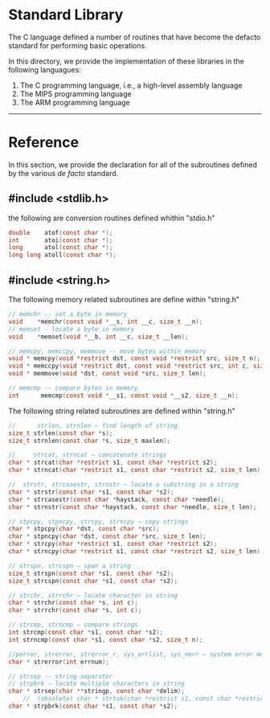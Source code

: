 # Standard Library

The C language defined a number of routines that have become the defacto standard for performing basic operations.

In this directory, we provide the implementation of these libraries in the following languagues:

1. The C programming language, i.e., a high-level assembly language
1. The MIPS programming language
1. The ARM programming language


---
# Reference
In this section, we provide the declaration for all of the subroutines defined by the various _de facto_ standard.

## \#include <stdlib.h>

the following are conversion routines defined whithin "stdio.h"

```c
double    atof(const char *);
int       atoi(const char *);
long      atol(const char *);
long long atoll(const char *);
```


## \#include <string.h>

The following memory related subroutines are define within "string.h"

```c
// memchr -- set a byte in memory
void    *memchr(const void *__s, int __c, size_t __n);
// memset - locate a byte in memory
void    *memset(void *__b, int __c, size_t __len);

// memcpy, memccpy, memmove -- move bytes within memory
void * memcpy(void *restrict dst, const void *restrict src, size_t n);
void * memccpy(void *restrict dst, const void *restrict src, int c, size_t n);
void * memmove(void *dst, const void *src, size_t len);

// memcmp -- compare bytes in memory
int      memcmp(const void *__s1, const void *__s2, size_t __n);
```

The following string related subroutines are defined within "string.h"

```c
//      strlen, strnlen – find length of string
size_t strlen(const char *s);
size_t strnlen(const char *s, size_t maxlen);

//     strcat, strncat – concatenate strings
char * strcat(char *restrict s1, const char *restrict s2);
char * strncat(char *restrict s1, const char *restrict s2, size_t len);

//  strstr, strcasestr, strnstr – locate a substring in a string
char * strstr(const char *s1, const char *s2);
char * strcasestr(const char *haystack, const char *needle);
char * strnstr(const char *haystack, const char *needle, size_t len);

// stpcpy, stpncpy, strcpy, strncpy – copy strings
char * stpcpy(char *dst, const char *src);
char * stpncpy(char *dst, const char *src, size_t len);
char * strcpy(char *restrict s1, const char *restrict s2);
char * strncpy(char *restrict s1, const char *restrict s2, size_t len);

// strspn, strcspn – span a string
size_t strspn(const char *s1, const char *s2);
size_t strcspn(const char *s1, const char *s2);

// strchr, strrchr – locate character in string
char * strchr(const char *s, int c);
char * strrchr(const char *s, int c);

// strcmp, strncmp – compare strings
int strcmp(const char *s1, const char *s2);
int strncmp(const char *s1, const char *s2, size_t n);

//perror, strerror, strerror_r, sys_errlist, sys_nerr – system error messages
char * strerror(int errnum);

// strsep -- string separator
// strpbrk – locate multiple characters in string
char * strsep(char **stringp, const char *delim);
    //  (obsolete) char * strtok(char *restrict s1, const char *restrict s2);
char * strpbrk(const char *s1, const char *s2);

```

